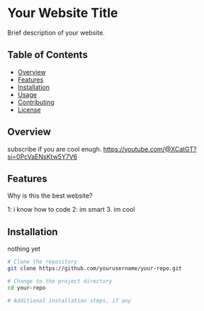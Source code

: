 # Your Website Title

Brief description of your website.

## Table of Contents
- [Overview](#overview)
- [Features](#features)
- [Installation](#installation)
- [Usage](#usage)
- [Contributing](#contributing)
- [License](#license)

## Overview

subscribe if you are cool enugh. https://youtube.com/@XCatGT?si=0PcVaENsKtw5Y7V6


## Features

Why is this the best website?

1: i know how to code
2: im smart
3. im cool

## Installation

nothing yet

```bash
# Clone the repository
git clone https://github.com/yourusername/your-repo.git

# Change to the project directory
cd your-repo

# Additional installation steps, if any
